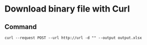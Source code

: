 # Download binary file with Curl

## Command
```
curl --request POST --url http://url -d "" --output output.xlsx
``` 